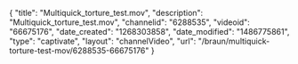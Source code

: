 {
    "title": "Multiquick_torture_test.mov",
    "description": "Multiquick_torture_test.mov",
    "channelid": "6288535",
    "videoid": "66675176",
    "date_created": "1268303858",
    "date_modified": "1486775861",
    "type": "captivate",
    "layout": "channelVideo",
    "url": "\/braun\/multiquick-torture-test-mov\/6288535-66675176"
}